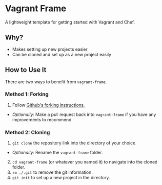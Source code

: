 # Vagrant Frame

A lightweight template for getting started with Vagrant and Chef.

## Why?

- Makes setting up new projects easier
- Can be cloned and set up as a new project easily

## How to Use It

There are two ways to benefit from `vagrant-frame`.

### Method 1: Forking

1. Follow [Github's forking instructions.](https://help.github.com/articles/fork-a-repo/) 
- _Optionally:_ Make a pull request back into `vagrant-frame` if you have any improvements to recommend.

### Method 2: Cloning

1. `git clone` the repository link into the directory of your choice.
- _Optionally:_ Rename the `vagrant-frame` folder.
2. `cd vagrant-frame` (or whatever you named it) to navigate into the cloned folder.
3. `rm ./.git` to remove the git information.
4. `git init` to set up a new project in the directory.
